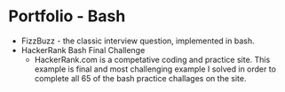 # Portfolio - Bash 

* FizzBuzz - the classic interview question, implemented in bash.
* HackerRank Bash Final Challenge 
	* HackerRank.com is a competative coding and practice site. This example is final and most challenging 
	example I solved in order to complete all 65 of the bash practice challages on the site. 

